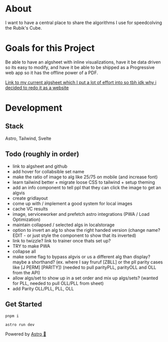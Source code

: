# About
I want to have a central place to share the algorithms I use for speedcolving the Rubik's Cube.

# Goals for this Project
Be able to have an algsheet with inline visualizations, have it be data driven so its easy to modify, and have it be able to be shipped as a Progressive web app so it has the offline power of a PDF.

[Link to my current algsheet which I put a lot of effort into so tbh idk why i decided to redo it as a website](https://docs.google.com/spreadsheets/d/1L0iR5AyRh2sTWymHSD2MiTJXzl8IoxGzyuRgqEhttSs/edit#gid=1313953242)

# Development

## Stack

Astro, Tailwind, Svelte

## Todo (roughly in order)

- link to algsheet and github
- add hover for collabsible set name
- make the ratio of image to alg like 25/75 on mobile (and increase font)
- learn tailwind better + migrate loose CSS to tailwind + setup theming
- add an info component to tell ppl that they can click the image to get an algvis
- create gridlayout
- come up with / implement a good system for local images
- cache VC results
- image, serviceworker and prefetch astro integrations (PWA / Load Optimization)
- maintain collapsed / selected algs in localstorage
- option to invert an alg to show the right handed version (change name? EDIT - or just style the component to show that its inverted)
- link to twizzle? link to trainer once thats set up?
- TRY to make PWA
- collapse all
- make some flag to bypass algvis or us a different alg than display? maybe a shorthand?
(ex. where I say fruruf [ZBLL] or the pll parity cases like [J PERM] [PARITY])
(needed to pull parityPLL, parityOLL and OLL from the API)
- allow algs/set to show up in a set order and mix up algs/sets? (wanted for PLL, needed to pull OLL/PLL from sheet)
- add Parity OLL/PLL, PLL, OLL



## Get Started

```
pnpm i

astro run dev
```




Powered by [Astro 🚀](https://astro.build)
